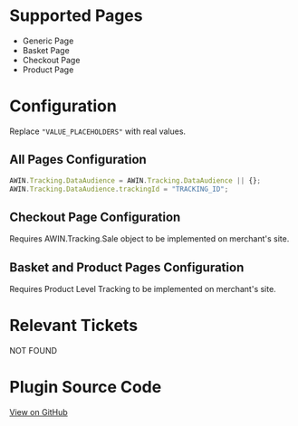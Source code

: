 
# Supported Pages

- Generic Page
- Basket Page
- Checkout Page
- Product Page

# Configuration

Replace `"VALUE_PLACEHOLDERS"` with real values.

## All Pages Configuration

``` javascript
AWIN.Tracking.DataAudience = AWIN.Tracking.DataAudience || {};
AWIN.Tracking.DataAudience.trackingId = "TRACKING_ID";
```



## Checkout Page Configuration

Requires AWIN.Tracking.Sale object to be implemented on merchant's site.

## Basket and Product Pages Configuration

Requires Product Level Tracking to be implemented on merchant's site.

# Relevant Tickets

NOT FOUND

# Plugin Source Code

[View on
GitHub](https://github.com/awin/awin-tracking/blob/master/web/thirdparty/DataAudience.js)